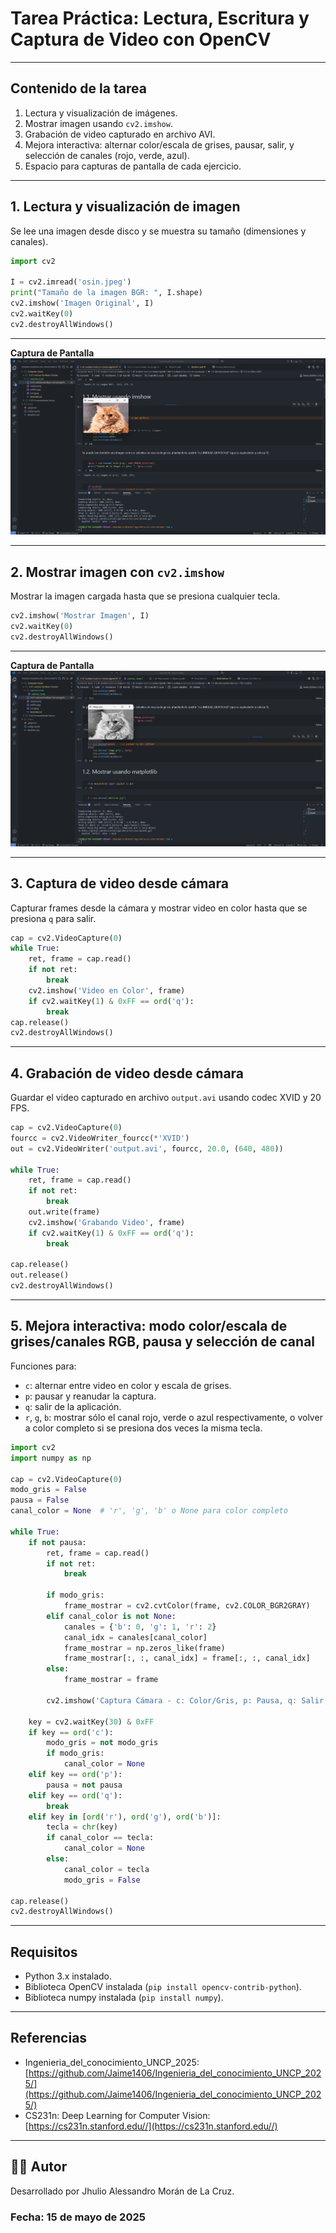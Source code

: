 
# Tarea Práctica: Lectura, Escritura y Captura de Video con OpenCV

---

## Contenido de la tarea

1. Lectura y visualización de imágenes.
2. Mostrar imagen usando `cv2.imshow`.
3. Grabación de video capturado en archivo AVI.
4. Mejora interactiva: alternar color/escala de grises, pausar, salir, y selección de canales (rojo, verde, azul).
5. Espacio para capturas de pantalla de cada ejercicio.

---

## 1. Lectura y visualización de imagen

Se lee una imagen desde disco y se muestra su tamaño (dimensiones y canales).

```python
import cv2

I = cv2.imread('osin.jpeg')
print("Tamaño de la imagen BGR: ", I.shape)
cv2.imshow('Imagen Original', I)
cv2.waitKey(0)
cv2.destroyAllWindows()
```

---

**Captura de Pantalla**
![Captura modo escala de grises](screenshots/captura_1.png)

---

## 2. Mostrar imagen con `cv2.imshow`

Mostrar la imagen cargada hasta que se presiona cualquier tecla.

```python
cv2.imshow('Mostrar Imagen', I)
cv2.waitKey(0)
cv2.destroyAllWindows()
```

---

**Captura de Pantalla**
![Captura modo escala de grises](screenshots/captura_2.png)

---

## 3. Captura de video desde cámara

Capturar frames desde la cámara y mostrar video en color hasta que se presiona `q` para salir.

```python
cap = cv2.VideoCapture(0)
while True:
    ret, frame = cap.read()
    if not ret:
        break
    cv2.imshow('Video en Color', frame)
    if cv2.waitKey(1) & 0xFF == ord('q'):
        break
cap.release()
cv2.destroyAllWindows()
```

---

## 4. Grabación de video desde cámara

Guardar el video capturado en archivo `output.avi` usando codec XVID y 20 FPS.

```python
cap = cv2.VideoCapture(0)
fourcc = cv2.VideoWriter_fourcc(*'XVID')
out = cv2.VideoWriter('output.avi', fourcc, 20.0, (640, 480))

while True:
    ret, frame = cap.read()
    if not ret:
        break
    out.write(frame)
    cv2.imshow('Grabando Video', frame)
    if cv2.waitKey(1) & 0xFF == ord('q'):
        break

cap.release()
out.release()
cv2.destroyAllWindows()
```

---

## 5. Mejora interactiva: modo color/escala de grises/canales RGB, pausa y selección de canal

Funciones para:

* `c`: alternar entre video en color y escala de grises.
* `p`: pausar y reanudar la captura.
* `q`: salir de la aplicación.
* `r`, `g`, `b`: mostrar sólo el canal rojo, verde o azul respectivamente, o volver a color completo si se presiona dos veces la misma tecla.

```python
import cv2
import numpy as np

cap = cv2.VideoCapture(0)
modo_gris = False
pausa = False
canal_color = None  # 'r', 'g', 'b' o None para color completo

while True:
    if not pausa:
        ret, frame = cap.read()
        if not ret:
            break

        if modo_gris:
            frame_mostrar = cv2.cvtColor(frame, cv2.COLOR_BGR2GRAY)
        elif canal_color is not None:
            canales = {'b': 0, 'g': 1, 'r': 2}
            canal_idx = canales[canal_color]
            frame_mostrar = np.zeros_like(frame)
            frame_mostrar[:, :, canal_idx] = frame[:, :, canal_idx]
        else:
            frame_mostrar = frame

        cv2.imshow('Captura Cámara - c: Color/Gris, p: Pausa, q: Salir, r/g/b: Canales', frame_mostrar)

    key = cv2.waitKey(30) & 0xFF
    if key == ord('c'):
        modo_gris = not modo_gris
        if modo_gris:
            canal_color = None
    elif key == ord('p'):
        pausa = not pausa
    elif key == ord('q'):
        break
    elif key in [ord('r'), ord('g'), ord('b')]:
        tecla = chr(key)
        if canal_color == tecla:
            canal_color = None
        else:
            canal_color = tecla
            modo_gris = False

cap.release()
cv2.destroyAllWindows()
```

---

## Requisitos

* Python 3.x instalado.
* Biblioteca OpenCV instalada (`pip install opencv-contrib-python`).
* Biblioteca numpy instalada (`pip install numpy`).

---


## Referencias

* Ingenieria_del_conocimiento_UNCP_2025: [https://github.com/Jaime1406/Ingenieria_del_conocimiento_UNCP_2025/](https://github.com/Jaime1406/Ingenieria_del_conocimiento_UNCP_2025/)
* CS231n: Deep Learning for Computer Vision: [https://cs231n.stanford.edu//](https://cs231n.stanford.edu//)

---

## 🧑‍💻 Autor

Desarrollado por Jhulio Alessandro Morán de La Cruz.

### Fecha: 15 de mayo de 2025
